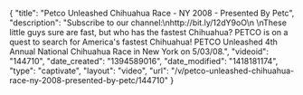 {
    "title": "Petco Unleashed Chihuahua Race - NY 2008 - Presented By Petc",
    "description": "Subscribe to our channel:\nhttp:\/\/bit.ly\/12dY9oO\n \nThese little guys sure are fast, but who has the fastest Chihuahua? PETCO is on a quest to search for America's fastest Chihuahua! PETCO Unleashed 4th Annual National Chihuahua Race in New York on 5\/03\/08.",
    "videoid": "144710",
    "date_created": "1394589016",
    "date_modified": "1418181174",
    "type": "captivate",
    "layout": "video",
    "url": "\/v\/petco-unleashed-chihuahua-race-ny-2008-presented-by-petc\/144710"
}